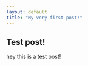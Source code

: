```yaml
---
layout: default
title: "My very first post!"
---
```


## Test post!

hey this is a test post!
